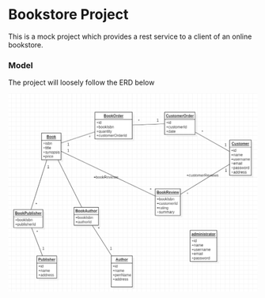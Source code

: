 # Bookstore Project

<p>This is a mock project which provides a rest service to a client of an online bookstore.</p>

<h3>Model</h3>

<p>The project will loosely follow the ERD below</p>
<a><img src="https://github.com/nganga-anaene/web-projects/blob/master/bookstore/model.png"></a>
